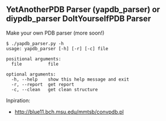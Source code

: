 YetAnotherPDB Parser (yapdb_parser) or diypdb_parser DoItYourselfPDB Parser
-------------------------------------------------

Make your own PDB parser (more soon!)

    $ ./yapdb_parser.py -h
    usage: yapdb_parser [-h] [-r] [-c] file
    
    positional arguments:
      file          file
    
    optional arguments:
      -h, --help    show this help message and exit
      -r, --report  get report
      -c, --clean   get clean structure

Inpiration:

+ http://blue11.bch.msu.edu/mmtsb/convpdb.pl
